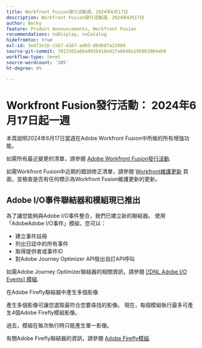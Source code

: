```yaml
---
title: Workfront Fusion發行活動週，2024年6月17日
description: Workfront Fusion發行活動週，2024年6月17日
author: Becky
feature: Product Announcements, Workfront Fusion
recommendations: noDisplay, noCatalog
hidefromtoc: true
exl-id: 3edf2e1b-c5b7-4167-ad93-d0d607a22984
source-git-commit: 7013302a6ba903b410ed1fa8948a195083004eb9
workflow-type: tm+mt
source-wordcount: '205'
ht-degree: 0%

---
```


# Workfront Fusion發行活動： 2024年6月17日起一週

本頁說明2024年6月17日當週在Adobe Workfront Fusion中所做的所有增強功能。

如需所有最近變更的清單，請參閱 [Adobe Workfront Fusion發行活動](../../../product-announcements/product-releases/fusion-release-activity/fusion-release-activity.md).

如需Workfront Fusion中近期的錯誤修正清單，請參閱 [Workfront維護更新](https://experienceleague.adobe.com/docs/workfront-known-issues/releases/current-updates.html) 頁面，並檢查是否有任何標示為Workfront Fusion維護更新的更新。

## Adobe I/O事件聯結器和模組現已推出

為了讓您能夠與Adobe I/O事件整合，我們已建立新的聯結器。 使用「AdobeAdobe I/O事件」模組，您可以：

* 建立事件註冊
* 列出日誌中的所有事件
* 取得提供者或事件ID
* 對Adobe Journey Optimizer API發出自訂API呼叫

如需Adobe Journey Optimizer聯結器的相關資訊，請參閱 [[!DNL Adobe I/O Events] 模組](/help/quicksilver/workfront-fusion/apps-and-their-modules/adobe-io-events-modules.md).

在Adobe Firefly聯結器中產生多個影像

產生多個影像可讓您選取最符合您要尋找的影像。 現在，每個模組執行最多可產生4個Adobe Firefly模組影像。

過去，模組在每次執行時只能產生單一影像。

有關Adobe Firefly聯結器的資訊，請參閱 [Adobe Firefly模組](/help/quicksilver/workfront-fusion/apps-and-their-modules/adobe-firefly-modules.md).
